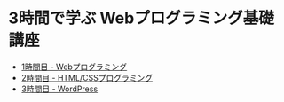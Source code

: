 # 3時間で学ぶ Webプログラミング基礎講座

+ [1時間目 - Webプログラミング](01_pg/README.md)
+ [2時間目 - HTML/CSSプログラミング](02_htmlcss/README.md)
+ [3時間目 - WordPress](03_wordpress/README.md)
